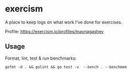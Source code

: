 # exercism

A place to keep logs on what work I've done for exercises.

Profile: https://exercism.io/profiles/maynagashev

## Usage

Format, lint, test & run benchmarks:
```shell script
gofmt -d . && golint && go test -v  --bench . --benchmem
```
